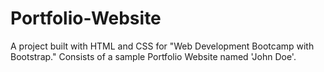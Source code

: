 # Portfolio-Website
A project built with HTML and CSS for "Web Development Bootcamp with Bootstrap." Consists of a sample Portfolio Website named 'John Doe'.
